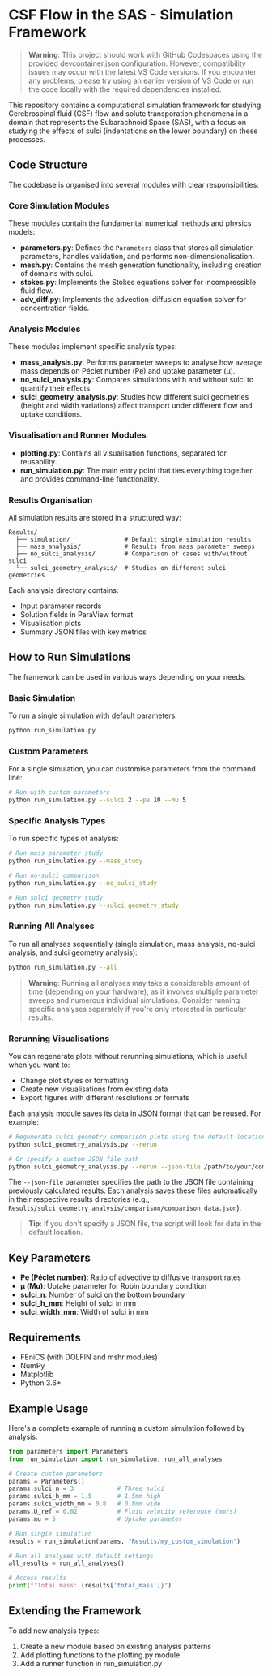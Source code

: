 # CSF Flow in the SAS - Simulation Framework

> **Warning**: This project should work with GitHub Codespaces using the provided devcontainer.json configuration. However, compatibility issues may occur with the latest VS Code versions. If you encounter any problems, please try using an earlier version of VS Code or run the code locally with the required dependencies installed.

This repository contains a computational simulation framework for studying Cerebrospinal fluid (CSF) flow and solute transporation phenomena in a domain that represents the Subarachnoid Space (SAS), with a focus on studying the effects of sulci (indentations on the lower boundary) on these processes.

## Code Structure

The codebase is organised into several modules with clear responsibilities:

### Core Simulation Modules

These modules contain the fundamental numerical methods and physics models:

- **parameters.py**: Defines the `Parameters` class that stores all simulation parameters, handles validation, and performs non-dimensionalisation.
- **mesh.py**: Contains the mesh generation functionality, including creation of domains with sulci.
- **stokes.py**: Implements the Stokes equations solver for incompressible fluid flow.
- **adv_diff.py**: Implements the advection-diffusion equation solver for concentration fields.

### Analysis Modules

These modules implement specific analysis types:

- **mass_analysis.py**: Performs parameter sweeps to analyse how average mass depends on Péclet number (Pe) and uptake parameter (μ).
- **no_sulci_analysis.py**: Compares simulations with and without sulci to quantify their effects.
- **sulci_geometry_analysis.py**: Studies how different sulci geometries (height and width variations) affect transport under different flow and uptake conditions.

### Visualisation and Runner Modules

- **plotting.py**: Contains all visualisation functions, separated for reusability.
- **run_simulation.py**: The main entry point that ties everything together and provides command-line functionality.

### Results Organisation

All simulation results are stored in a structured way:

```
Results/
  ├── simulation/               # Default single simulation results
  ├── mass_analysis/            # Results from mass parameter sweeps
  ├── no_sulci_analysis/        # Comparison of cases with/without sulci
  └── sulci_geometry_analysis/  # Studies on different sulci geometries
```

Each analysis directory contains:
- Input parameter records
- Solution fields in ParaView format
- Visualisation plots
- Summary JSON files with key metrics

## How to Run Simulations

The framework can be used in various ways depending on your needs.

### Basic Simulation

To run a single simulation with default parameters:

```bash
python run_simulation.py
```

### Custom Parameters

For a  single simulation, you can customise parameters from the command line:

```bash
# Run with custom parameters
python run_simulation.py --sulci 2 --pe 10 --mu 5
```

### Specific Analysis Types

To run specific types of analysis:

```bash
# Run mass parameter study
python run_simulation.py --mass_study

# Run no-sulci comparison
python run_simulation.py --no_sulci_study

# Run sulci geometry study
python run_simulation.py --sulci_geometry_study
```
### Running All Analyses

To run all analyses sequentially (single simulation, mass analysis, no-sulci analysis, and sulci geometry analysis):

```bash
python run_simulation.py --all
```

> **Warning**: Running all analyses may take a considerable amount of time (depending on your hardware), as it involves multiple parameter sweeps and numerous individual simulations. Consider running specific analyses separately if you're only interested in particular results.

### Rerunning Visualisations

You can regenerate plots without rerunning simulations, which is useful when you want to:
- Change plot styles or formatting
- Create new visualisations from existing data
- Export figures with different resolutions or formats

Each analysis module saves its data in JSON format that can be reused. For example:

```bash
# Regenerate sulci geometry comparison plots using the default location
python sulci_geometry_analysis.py --rerun

# Or specify a custom JSON file path
python sulci_geometry_analysis.py --rerun --json-file /path/to/your/comparison_data.json
```

The `--json-file` parameter specifies the path to the JSON file containing previously calculated results. Each analysis saves these files automatically in their respective results directories (e.g., `Results/sulci_geometry_analysis/comparison/comparison_data.json`).

> **Tip**: If you don't specify a JSON file, the script will look for data in the default location.

## Key Parameters

- **Pe (Péclet number)**: Ratio of advective to diffusive transport rates
- **μ (Mu)**: Uptake parameter for Robin boundary condition
- **sulci_n**: Number of sulci on the bottom boundary
- **sulci_h_mm**: Height of sulci in mm
- **sulci_width_mm**: Width of sulci in mm

## Requirements

- FEniCS (with DOLFIN and mshr modules)
- NumPy
- Matplotlib
- Python 3.6+

## Example Usage

Here's a complete example of running a custom simulation followed by analysis:

```python
from parameters import Parameters
from run_simulation import run_simulation, run_all_analyses

# Create custom parameters
params = Parameters()
params.sulci_n = 3            # Three sulci
params.sulci_h_mm = 1.5       # 1.5mm high
params.sulci_width_mm = 0.8   # 0.8mm wide
params.U_ref = 0.02           # Fluid velocity reference (mm/s)
params.mu = 5                 # Uptake parameter

# Run single simulation
results = run_simulation(params, "Results/my_custom_simulation")

# Run all analyses with default settings
all_results = run_all_analyses()

# Access results
print(f"Total mass: {results['total_mass']}")
```

## Extending the Framework

To add new analysis types:

1. Create a new module based on existing analysis patterns
2. Add plotting functions to the plotting.py module
3. Add a runner function in run_simulation.py
